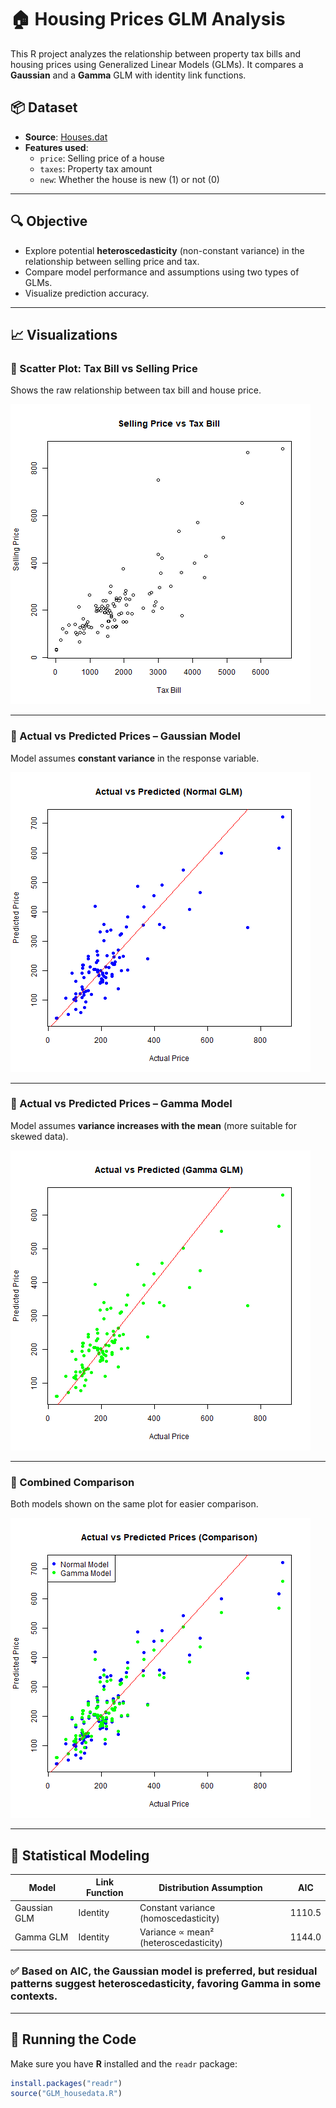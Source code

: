 # 🏠 Housing Prices GLM Analysis

This R project analyzes the relationship between property tax bills and housing prices using Generalized Linear Models (GLMs). It compares a **Gaussian** and a **Gamma** GLM with identity link functions.

## 📦 Dataset

- **Source**: [Houses.dat](https://stat4ds.rwth-aachen.de/data/Houses.dat)
- **Features used**:
  - `price`: Selling price of a house
  - `taxes`: Property tax amount
  - `new`: Whether the house is new (1) or not (0)

---

## 🔍 Objective

- Explore potential **heteroscedasticity** (non-constant variance) in the relationship between selling price and tax.
- Compare model performance and assumptions using two types of GLMs.
- Visualize prediction accuracy.

---

## 📈 Visualizations

### 📌 Scatter Plot: Tax Bill vs Selling Price
Shows the raw relationship between tax bill and house price.

![Scatter Plot](plots/scatter_tax_vs_price.png)

---

### 📌 Actual vs Predicted Prices – Gaussian Model

Model assumes **constant variance** in the response variable.

![Gaussian Model Predictions](plots/actual_vs_predicted_normal.png)

---

### 📌 Actual vs Predicted Prices – Gamma Model

Model assumes **variance increases with the mean** (more suitable for skewed data).

![Gamma Model Predictions](plots/actual_vs_predicted_gamma.png)

---

### 📌 Combined Comparison

Both models shown on the same plot for easier comparison.

![Combined Comparison](plots/actual_vs_predicted_combined.png)

---

## 🧠 Statistical Modeling

| Model         | Link Function | Distribution Assumption             | AIC     |
|---------------|---------------|--------------------------------------|---------|
| Gaussian GLM  | Identity      | Constant variance (homoscedasticity) | 1110.5  |
| Gamma GLM     | Identity      | Variance ∝ mean² (heteroscedasticity) | 1144.0  |

### ✅ Based on AIC, the **Gaussian model is preferred**, but residual patterns suggest heteroscedasticity, favoring Gamma in some contexts.

---

## 🚀 Running the Code

Make sure you have **R** installed and the `readr` package:

```r
install.packages("readr") 
source("GLM_housedata.R")
